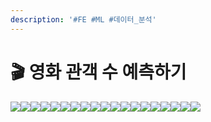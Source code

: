 ```yaml
---
description: '#FE #ML #데이터_분석'
---
```


# 🎬 영화 관객 수 예측하기

![](<../../../../.gitbook/assets/image (8).png>)![](<../../../../.gitbook/assets/Untitled 1 (8).png>)![](<../../../../.gitbook/assets/Untitled 2 (8).png>)![](<../../../../.gitbook/assets/Untitled 3 (7).png>)![](<../../../../.gitbook/assets/Untitled 4 (7).png>)![](<../../../../.gitbook/assets/Untitled 5 (5).png>)![](<../../../../.gitbook/assets/Untitled 6 (6).png>)![](<../../../../.gitbook/assets/Untitled 7 (7).png>)![](<../../../../.gitbook/assets/Untitled 8 (4).png>)![](<../../../../.gitbook/assets/Untitled 9 (8).png>)![](<../../../../.gitbook/assets/Untitled 10 (6).png>)![](<../../../../.gitbook/assets/Untitled 11 (9).png>)![](<../../../../.gitbook/assets/Untitled 12 (5).png>)![](<../../../../.gitbook/assets/Untitled 13 (5).png>)![](<../../../../.gitbook/assets/Untitled 14 (5).png>)![](<../../../../.gitbook/assets/Untitled 15 (5).png>)![](<../../../../.gitbook/assets/Untitled 16 (5).png>)![](<../../../../.gitbook/assets/Untitled 17 (6).png>)![](<../../../../.gitbook/assets/Untitled 18 (5).png>)
